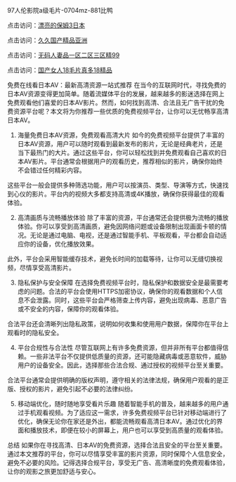 
97人伦影院a级毛片-0704mz-881比鸭


点击访问：<a href="https://gda-c7m.pages.dev/">漂亮的保姆3日本</a>

点击访问：<a href="https://vassv.pages.dev/">久久国产精品亚洲</a>

点击访问：<a href="https://fdhf-454.pages.dev/">无码人妻品一区二区三区精99</a>

点击访问：<a href="https://tfda.pages.dev/">国产女人18毛片真多18精品</a>



免费在线看日本AV：最新高清资源一站式推荐
在当今的互联网时代，寻找免费的日本AV资源变得更加简单。随着流媒体平台的发展，越来越多的影迷选择在网上免费观看他们喜爱的日本AV影片。然而，如何找到高清、合法且无广告干扰的免费资源平台呢？本文将为你推荐一些优质的免费视频平台，让你可以无忧畅享高清日本AV。

1. 海量免费日本AV资源，免费观看高清大片
如今的免费视频平台提供了丰富的日本AV资源，用户可以随时观看到最新发布的影片，无论是经典老片，还是当下最热门的大片。通过这些平台，你可以轻松找到并免费观看自己喜欢的日本AV影片。平台通常会根据用户的观看历史，推荐相似的影片，确保你始终不会错过任何精彩内容。

这些平台一般会提供多种筛选功能，用户可以按演员、类型、导演等方式，快速找到心仪的影片。平台内的视频大多都支持高清或4K播放，确保你获得最佳的观看体验。

2. 高清画质与流畅播放体验
除了丰富的资源，平台通常还会提供极为流畅的播放体验。你可以享受到高清画质，避免因网络问题或设备限制出现画面卡顿的情况。无论是通过电脑、电视，还是通过智能手机、平板观看，平台都会自动适应你的设备，优化播放效果。

此外，平台会采用智能缓存技术，避免长时间的加载等待，让你可以无缝切换视频，尽情享受高清影片。

3. 隐私保护与安全保障
在选择免费视频平台时，隐私保护和数据安全是最需要考虑的问题。合法的平台会使用HTTPS加密协议，确保你的观看数据和个人信息不会泄露。同时，这些平台会严格筛查上传内容，避免出现病毒、恶意广告或不安全的内容，保障你的观看体验。

合法平台还会清晰列出隐私政策，说明如何收集和使用用户数据，保障你在平台上观看时的隐私安全。

4. 平台合规性与合法性
尽管互联网上有许多免费资源，但并非所有平台都值得信赖。一些非法平台不仅提供低质量的资源，还可能隐藏病毒或恶意软件，威胁用户的设备安全。因此，选择那些合法合规、通过授权的视频平台至关重要。

合法平台通常会提供明确的版权声明，遵守相关的法律法规，确保用户观看的是正版、授权的影片，避免引起不必要的法律纠纷。

5. 移动端优化，随时随地享受看片乐趣
随着智能手机的普及，越来越多的用户通过手机观看视频。为了适应这一需求，许多免费视频平台已针对移动端进行了优化，确保无论你在家还是外出，都能流畅观看高清日本AV。通过优化的界面和播放技术，即便在较小的屏幕上，用户也可以享受到高质量的观看体验。

总结
如果你在寻找高清、日本AV的免费资源，选择合法且安全的平台至关重要。通过本文推荐的平台，你可以尽情享受丰富的影片资源，同时保障个人信息安全，避免不必要的风险。记得选择合规平台，享受无广告、高清晰度的免费观看体验，让你的观影之旅更加舒适与安心。









<span style="display:none;">[Canonical link](  ）</span>
